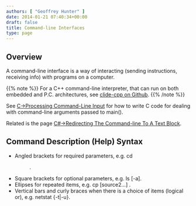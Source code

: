 ```yaml
---
authors: [ "Geoffrey Hunter" ]
date: 2014-01-21 07:40:34+00:00
draft: false
title: Command-line Interfaces
type: page
---
```


## Overview

A command-line interface is a way of interacting (sending instructions, receiving info) with programs on a computer.

{{% note %}}
For a C++ command-line interpreter, that can run on both embedded and P.C. architectures, see [clide-cpp on Github](https://github.com/gbmhunter/clide-cpp).
{{% /note %}}

See [C->Processing Command-Line Input](/programming/languages/c/processing-command-line-input) for how to write C code for dealing with command-line arguments passed to main().

Related is the page [C#->Redirecting The Command-line To A Text Block](/programming/languages/c-sharp/redirecting-the-command-line-to-a-text-block).

## Command Description (Help) Syntax

* Angled brackets for required parameters, e.g. cd <dir name>.
* Square brackets for optional parameters, e.g. ls [-a].
* Ellipses for repeated items, e.g. cp <source1> [source2...] .
* Vertical bars and curly braces when there is a choice of items (logical or), e.g. netstat {-t|-u}.
